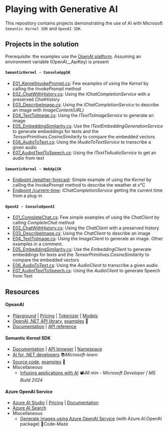 # Playing with Generative AI
This repository contains projects demonstrating the use of AI with Microsoft `Semantic Kernel SDK` and `OpenAI SDK`.

## Projects in the solution

Prerequisite: the examples use the [OpenAI platform](https://platform.openai.com/api-keys). Assuming an environment variable (OpenAI__ApiKey) is present

#### `SemanticKernel - ConsoleAppSK`

- [E01_KernelInvokePrompt.cs](ConsoleAppSK/Examples/E01_KernelInvokePrompt.cs): Few examples of using the *Kernel* by calling the *InvokePrompt* method
- [E02_ChatWithHistory.cs](ConsoleAppSK/Examples/E02_ChatWithHistory.cs): Using the *IChatCompletionService* with a preserved *ChatHistory*
- [E03_DescribeImage.cs](ConsoleAppSK/Examples/E03_DescribeImage.cs): Using the *IChatCompletionService* to describe an image with *ImageContent(URL)*
- [E04_TextToImage.cs](ConsoleAppSK/Examples/E04_TextToImage.cs): Using the *ITextToImageService* to generate an image
- [E05_EmbeddingSimilarity.cs](ConsoleAppSK/Examples/E05_EmbeddingSimilarity.cs): Use the *ITextEmbeddingGenerationService* to generate embeddings for texts and the *TensorPrimitives.CosineSimilarity* to compare the embedded vectors
- [E06_AudioToText.cs](ConsoleAppSK/Examples/E06_AudioToText.cs): Using the *IAudioToTextService* to transcribe a given audio
- [E07_AudiotTextToSpeech.cs](ConsoleAppSK/Examples/E07_AudiotTextToSpeech.cs): Using the *ITextToAudioService* to get an audio from text

#### `SemanticKernel - WebApiSK`

- [Endpoint /weather-forecast](WebApiSK/Endpoints/WeatherForecastEndpoints.cs): Simple example of using the *Kernel* by calling the InvokePrompt method to describe the weather at x°C
- [Endpoint /current-time](WebApiSK/Endpoints/CurrentTimeEndpoints.cs): *IChatCompletionService* getting the current time from a plug-in

#### `OpenAI - ConsoleOpenAI`

- [E01_CompleteChat.cs](ConsoleOpenAI/Examples/E01_CompleteChat.cs): Few simple examples of using the *ChatClient* by calling *CompleteChat* method
- [E02_ChatWithHistory.cs](ConsoleOpenAI/Examples/E02_ChatWithHistory.cs): Using the *ChatClient* with a preserved history
- [E03_DescribeImage.cs](ConsoleOpenAI/Examples/E03_DescribeImage.cs): Using the *ChatClient* to describe an image
- [E04_TextToImage.cs](ConsoleOpenAI/Examples/E04_TextToImage.cs): Using the *ImageClient* to generate an image. Other examples in a comment.
- [E05_EmbeddingSimilarity.cs](ConsoleOpenAI/Examples/E05_EmbeddingSimilarity.cs): Use the *EmbeddingClient* to generate embeddings for texts and the *TensorPrimitives.CosineSimilarity* to compare the embedded vectors
- [E06_AudioToText.cs](ConsoleOpenAI/Examples/E06_AudioToText.cs): Using the *AudioClient* to transcribe a given audio
- [E07_AudiotTextToSpeech.cs](ConsoleOpenAI/Examples/E07_AudiotTextToSpeech.cs): Using the *AudioClient* to generate Speech from Text

## Resources

#### OpeanAI

- [Playground](https://platform.openai.com/playground) | [Pricing](https://openai.com/api/pricing) | [Tokenizer](https://platform.openai.com/tokenizer) | [Models](https://platform.openai.com/docs/models/overview)
- [OpenAI .NET API library](https://github.com/openai/openai-dotnet), [examples](https://github.com/openai/openai-dotnet/tree/main/examples) 👤
- [Documentation](https://platform.openai.com/docs/overview) | [API reference](https://platform.openai.com/docs/api-reference/introduction)

#### Semantic Kernel SDK

- [Documentation](https://learn.microsoft.com/en-us/semantic-kernel/overview) | [API browser](https://learn.microsoft.com/en-us/dotnet/api/?view=semantic-kernel-dotnet) | [Namespace](https://learn.microsoft.com/en-us/dotnet/api/microsoft.semantickernel)
- [AI for .NET developers](https://learn.microsoft.com/en-us/dotnet/ai) 📚*Microsoft-learn*
- [Source code](https://github.com/microsoft/semantic-kernel), [examples](https://github.com/microsoft/semantic-kernel/tree/main/dotnet) 👤
- Miscellaneous
  - [Infusing applications with AI](https://youtu.be/jrNfKeGSuCg) 📽️*46 min - Microsoft Developer | MS Build 2024*

#### Azure OpenAI Service

- [Azure AI Studio](https://ai.azure.com) | [Pricing](https://azure.microsoft.com/en-us/pricing/details/cognitive-services/openai-service) | [Documentation](https://learn.microsoft.com/en-us/azure/ai-services/openai/overview)
- [Azure AI Search](https://learn.microsoft.com/en-us/azure/search/search-what-is-azure-search)
- Miscellaneous
  - [Generate images using Azure OpenAI Service](https://code-maze.com/aspnetcore-generate-images-using-openai) (with Azure.AI.OpenAI package) 📓Code-Maze
